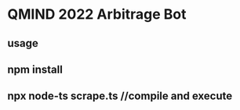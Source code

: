 # QMIND 2022 Arbitrage Bot
## usage
## npm install 
## npx node-ts scrape.ts //compile and execute


